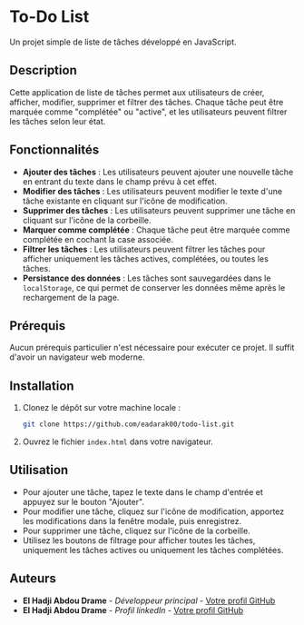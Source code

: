 # To-Do List

Un projet simple de liste de tâches développé en JavaScript.

## Description

Cette application de liste de tâches permet aux utilisateurs de créer, afficher, modifier, supprimer et filtrer des tâches. Chaque tâche peut être marquée comme "complétée" ou "active", et les utilisateurs peuvent filtrer les tâches selon leur état.

## Fonctionnalités

- **Ajouter des tâches** : Les utilisateurs peuvent ajouter une nouvelle tâche en entrant du texte dans le champ prévu à cet effet.
- **Modifier des tâches** : Les utilisateurs peuvent modifier le texte d'une tâche existante en cliquant sur l'icône de modification.
- **Supprimer des tâches** : Les utilisateurs peuvent supprimer une tâche en cliquant sur l'icône de la corbeille.
- **Marquer comme complétée** : Chaque tâche peut être marquée comme complétée en cochant la case associée.
- **Filtrer les tâches** : Les utilisateurs peuvent filtrer les tâches pour afficher uniquement les tâches actives, complétées, ou toutes les tâches.
- **Persistance des données** : Les tâches sont sauvegardées dans le `localStorage`, ce qui permet de conserver les données même après le rechargement de la page.

## Prérequis

Aucun prérequis particulier n'est nécessaire pour exécuter ce projet. Il suffit d'avoir un navigateur web moderne.

## Installation

1. Clonez le dépôt sur votre machine locale :

   ```bash
   git clone https://github.com/eadarak00/todo-list.git
   ```

2. Ouvrez le fichier `index.html` dans votre navigateur.

## Utilisation

- Pour ajouter une tâche, tapez le texte dans le champ d'entrée et appuyez sur le bouton "Ajouter".
- Pour modifier une tâche, cliquez sur l'icône de modification, apportez les modifications dans la fenêtre modale, puis enregistrez.
- Pour supprimer une tâche, cliquez sur l'icône de la corbeille.
- Utilisez les boutons de filtrage pour afficher toutes les tâches, uniquement les tâches actives ou uniquement les tâches complétées.


## Auteurs

- **El Hadji Abdou Drame** - *Développeur principal* - [Votre profil GitHub](https://github.com/eadarak00)
- **El Hadji Abdou Drame** - *Profil linkedIn* - [Votre profil GitHub](https://www.linkedin.com/in/elhadji-abdou-drame/)